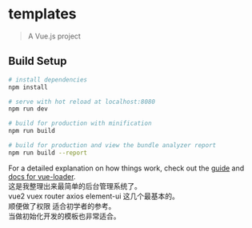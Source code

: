 # templates

> A Vue.js project

## Build Setup

``` bash
# install dependencies
npm install

# serve with hot reload at localhost:8080
npm run dev

# build for production with minification
npm run build

# build for production and view the bundle analyzer report
npm run build --report
```

For a detailed explanation on how things work, check out the [guide](http://vuejs-templates.github.io/webpack/) and [docs for vue-loader](http://vuejs.github.io/vue-loader).<br> 
这是我整理出来最简单的后台管理系统了。<br> 
vue2 vuex router axios  element-ui 这几个最基本的。<br> 
顺便做了权限 适合初学者的参考。<br> 
当做初始化开发的模板也非常适合。<br> 
